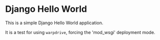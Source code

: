 # Django Hello World

This is a simple Django Hello World application.

It is a test for using ``warpdrive``, forcing the 'mod_wsgi' deployment mode.
